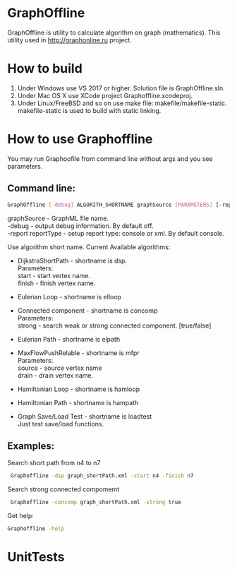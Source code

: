 # GraphOffline

GraphOffline is utility to calculate algorithm on graph (mathematics). This utility used in http://graphonline.ru project.

# How to build

1. Under Windows use VS 2017 or higher. Solution file is GraphOffline.sln.
2. Under Mac OS X use XCode project Graphoffline.xcodeproj.
3. Under Linux/FreeBSD and so on use make file: makefile/makefile-static. makefile-static is used to build with static linking.

# How to use Graphoffline

You may run Graphoofile from command line without args and you see parameters.

## Command line:
```bash
GraphOffline [-debug] ALGORITH_SHORTNAME graphSource [PARAMETERS] [-report reportType]
```
graphSource - GraphML file name. \
-debug - output debug information. By default off. \
-report reportType - setup report type: console or xml. By default console.

Use algorithm short name. Current Available algorithms:
* DijkstraShortPath - shortname is dsp. \
 Parameters: \
  start - start vertex name.\
  finish - finish vertex name.

* Eulerian Loop - shortname is elloop

* Connected component - shortname is concomp \
 Parameters: \
  strong - search weak or strong connected component. [true/false]

* Eulerian Path - shortname is elpath

* MaxFlowPushRelable - shortname is mfpr \
 Parameters: \
  source - source vertex name\
  drain - drain vertex name.

* Hamiltonian Loop - shortname is hamloop

* Hamiltonian Path - shortname is hampath

* Graph Save/Load Test - shortname is loadtest \
  Just test save/load functions.

## Examples:

Search short path from n4 to n7
```bash
 Graphoffline -dsp graph_shortPath.xml -start n4 -finish n7
```

Search strong connected compomemt
```bash
 Graphoffline -concomp graph_shortPath.xml -strong true
```

Get help:
```bash
Graphoffline -help
```

# UnitTests

